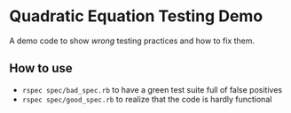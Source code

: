 # Quadratic Equation Testing Demo

A demo code to show _wrong_ testing practices and how to fix them.

## How to use

* `rspec spec/bad_spec.rb` to have a green test suite full of false positives
* `rspec spec/good_spec.rb` to realize that the code is hardly functional
